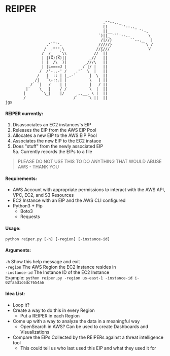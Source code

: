 # REIPER
```
                                           .""--.._
                                           []      `'--.._
                                           ||__            `'-,
                                         `)||_ ```'--..        \
                     _                    /|//}        ``--._   |
                  .'` `'.                /////}              `\ /
                 /  .""".\              //{///                 V
                /  /_  _`\\            // `||
                | |(X)(X)||          _//   ||
                | |  /\  )|        _///\   ||
                | |L====J |       / |/ |   ||    
               /  /'-..-' /    .'`  \  |   ||   
              /   |  :: | |_.-`      |  \  ||   
             /|   `\-::.| |          \   | ||      
           /` `|   /    | |          |   / ||
         |`    \   |    / /          \  |  ||
        |       `\_|    |/      ,.__. \ |  ||
        /                     /`    `\ ||  ||
jgs
```
  
#### REIPER currently:
1. Disassociates an EC2 instances's EIP
2. Releases the EIP from the AWS EIP Pool
3. Allocates a new EIP to the AWS EIP Pool
4. Associates the new EIP to the EC2 instace
5. Does "stuff" from the newly associated EIP  
  5a. Currently records the EIPs to a file

> PLEASE DO NOT USE THIS TO DO ANYTHING THAT WOULD ABUSE AWS - THANK YOU 
  
#### Requirements:
* AWS Account with appropriate permissions to interact with the AWS API, VPC, EC2, and S3 Resources
* EC2 Instance with an EIP and the AWS CLI configured
* Python3 + Pip
  * Boto3
  * Requests
   
#### Usage:  
`python reiper.py [-h] [-region] [-instance-id]`  

#### Arguments:
`-h` Show this help message and exit  
`-region` The AWS Region the EC2 Instance resides in  
`-instance-id` The Instance ID of the EC2 Instance  
Example: `python reiper.py -region us-east-1 -instance-id i-02faad1c6dc7654a6`
  
#### Idea List:
* Loop it?
* Create a way to do this in every Region
  * Put a REIPER in each Region
* Come up with a way to analyze the data in a meaningful way
  * OpenSearch in AWS? Can be used to create Dashboards and Visualizations
* Compare the EIPs Collected by the REIPERs against a threat intelligence tool
  * This could tell us who last used this EIP and what they used it for
